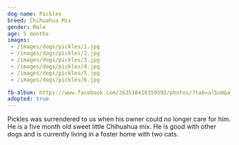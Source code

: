 ```yaml
---
dog-name: Pickles
breed: Chihuahua Mix
gender: Male
age: 5 months
images:
 - /images/dogs/pickles/1.jpg
 - /images/dogs/pickles/2.jpg
 - /images/dogs/pickles/3.jpg
 - /images/dogs/pickles/4.jpg
 - /images/dogs/pickles/5.jpg
 - /images/dogs/pickles/6.jpg

fb-album: https://www.facebook.com/263518410359592/photos/?tab=album&album_id=1267127029998720
adopted: true
---
```

Pickles was surrendered to us when his owner could no longer care for him. He is a five month old sweet little Chihuahua mix. He is good with other dogs and is currently living in a foster home with two cats. 
